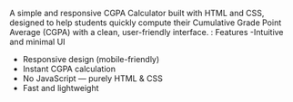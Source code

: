 A simple and responsive CGPA Calculator built with HTML and CSS, designed to help students quickly compute their Cumulative Grade Point Average (CGPA) with a clean, user-friendly interface.
: Features
-Intuitive and minimal UI
- Responsive design (mobile-friendly)
- Instant CGPA calculation
- No JavaScript — purely HTML & CSS
- Fast and lightweight



